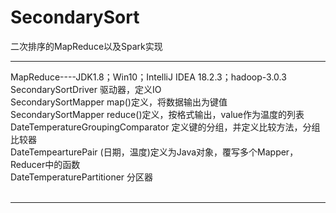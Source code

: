 # SecondarySort
二次排序的MapReduce以及Spark实现
<hr>
MapReduce----JDK1.8；Win10；IntelliJ IDEA 18.2.3；hadoop-3.0.3<br>
SecondarySortDriver   驱动器，定义IO<br>
SecondarySortMapper   map()定义，将数据输出为键值<br>
SecondarySortMapper   reduce()定义，按格式输出，value作为温度的列表<br>
DateTemperatureGroupingComparator 定义键的分组，并定义比较方法，分组比较器<br>
DateTempearturePair    (日期，温度)定义为Java对象，覆写多个Mapper，Reducer中的函数<br>
DateTemperaturePartitioner   分区器<br>
<br><hr>

